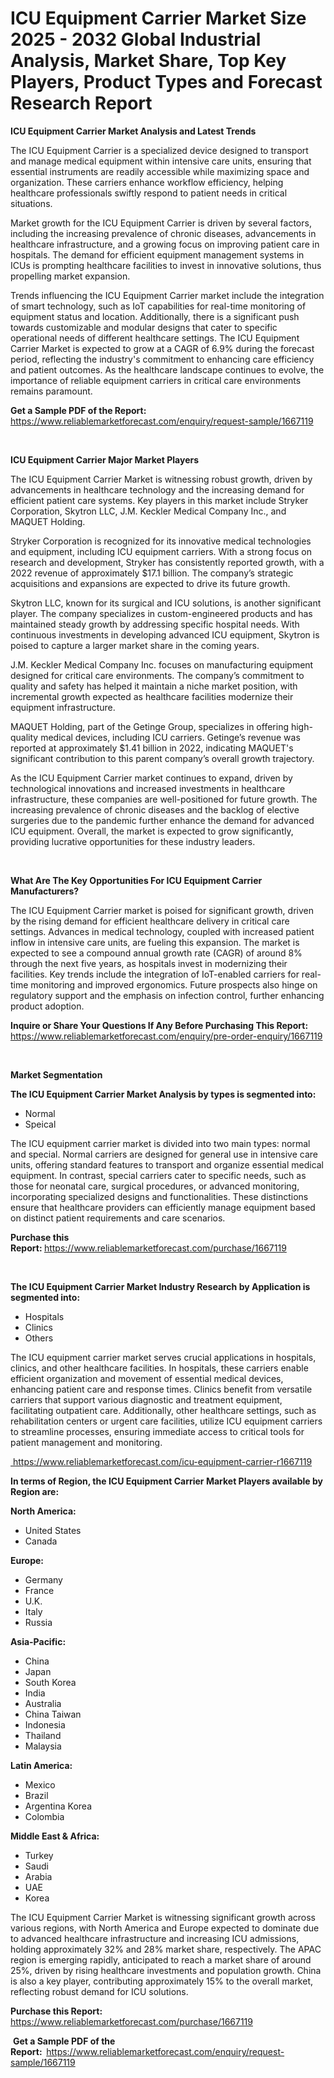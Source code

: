 <p><h1>ICU Equipment Carrier Market Size 2025 - 2032 Global Industrial Analysis, Market Share, Top Key Players, Product Types and Forecast Research Report</h1></p><p><strong>ICU Equipment Carrier Market Analysis and Latest Trends</strong></p>
<p><p>The ICU Equipment Carrier is a specialized device designed to transport and manage medical equipment within intensive care units, ensuring that essential instruments are readily accessible while maximizing space and organization. These carriers enhance workflow efficiency, helping healthcare professionals swiftly respond to patient needs in critical situations.</p><p>Market growth for the ICU Equipment Carrier is driven by several factors, including the increasing prevalence of chronic diseases, advancements in healthcare infrastructure, and a growing focus on improving patient care in hospitals. The demand for efficient equipment management systems in ICUs is prompting healthcare facilities to invest in innovative solutions, thus propelling market expansion.</p><p>Trends influencing the ICU Equipment Carrier market include the integration of smart technology, such as IoT capabilities for real-time monitoring of equipment status and location. Additionally, there is a significant push towards customizable and modular designs that cater to specific operational needs of different healthcare settings. The ICU Equipment Carrier Market is expected to grow at a CAGR of 6.9% during the forecast period, reflecting the industry's commitment to enhancing care efficiency and patient outcomes. As the healthcare landscape continues to evolve, the importance of reliable equipment carriers in critical care environments remains paramount.</p></p>
<p><strong>Get a Sample PDF of the Report:&nbsp;</strong> <a href="https://www.reliablemarketforecast.com/enquiry/request-sample/1667119?utm_campaign=2943&utm_medium=2&utm_source=Github&utm_content=ia&utm_term=18042025&utm_id=icu-equipment-carrier">https://www.reliablemarketforecast.com/enquiry/request-sample/1667119</a></p>
<p>&nbsp;</p>
<p><strong>ICU Equipment Carrier Major Market Players</strong></p>
<p><p>The ICU Equipment Carrier Market is witnessing robust growth, driven by advancements in healthcare technology and the increasing demand for efficient patient care systems. Key players in this market include Stryker Corporation, Skytron LLC, J.M. Keckler Medical Company Inc., and MAQUET Holding.</p><p>Stryker Corporation is recognized for its innovative medical technologies and equipment, including ICU equipment carriers. With a strong focus on research and development, Stryker has consistently reported growth, with a 2022 revenue of approximately $17.1 billion. The company’s strategic acquisitions and expansions are expected to drive its future growth.</p><p>Skytron LLC, known for its surgical and ICU solutions, is another significant player. The company specializes in custom-engineered products and has maintained steady growth by addressing specific hospital needs. With continuous investments in developing advanced ICU equipment, Skytron is poised to capture a larger market share in the coming years.</p><p>J.M. Keckler Medical Company Inc. focuses on manufacturing equipment designed for critical care environments. The company’s commitment to quality and safety has helped it maintain a niche market position, with incremental growth expected as healthcare facilities modernize their equipment infrastructure.</p><p>MAQUET Holding, part of the Getinge Group, specializes in offering high-quality medical devices, including ICU carriers. Getinge’s revenue was reported at approximately $1.41 billion in 2022, indicating MAQUET's significant contribution to this parent company’s overall growth trajectory.</p><p>As the ICU Equipment Carrier market continues to expand, driven by technological innovations and increased investments in healthcare infrastructure, these companies are well-positioned for future growth. The increasing prevalence of chronic diseases and the backlog of elective surgeries due to the pandemic further enhance the demand for advanced ICU equipment. Overall, the market is expected to grow significantly, providing lucrative opportunities for these industry leaders.</p></p>
<p>&nbsp;</p>
<p><strong>What Are The Key Opportunities For ICU Equipment Carrier Manufacturers?</strong></p>
<p><p>The ICU Equipment Carrier market is poised for significant growth, driven by the rising demand for efficient healthcare delivery in critical care settings. Advances in medical technology, coupled with increased patient inflow in intensive care units, are fueling this expansion. The market is expected to see a compound annual growth rate (CAGR) of around 8% through the next five years, as hospitals invest in modernizing their facilities. Key trends include the integration of IoT-enabled carriers for real-time monitoring and improved ergonomics. Future prospects also hinge on regulatory support and the emphasis on infection control, further enhancing product adoption.</p></p>
<p><strong>Inquire or Share Your Questions If Any Before Purchasing This Report:</strong> <a href="https://www.reliablemarketforecast.com/enquiry/pre-order-enquiry/1667119?utm_campaign=2943&utm_medium=2&utm_source=Github&utm_content=ia&utm_term=18042025&utm_id=icu-equipment-carrier">https://www.reliablemarketforecast.com/enquiry/pre-order-enquiry/1667119</a></p>
<p>&nbsp;</p>
<p><strong>Market Segmentation</strong></p>
<p><strong>The ICU Equipment Carrier Market Analysis by types is segmented into:</strong></p>
<p><ul><li>Normal</li><li>Speical</li></ul></p>
<p><p>The ICU equipment carrier market is divided into two main types: normal and special. Normal carriers are designed for general use in intensive care units, offering standard features to transport and organize essential medical equipment. In contrast, special carriers cater to specific needs, such as those for neonatal care, surgical procedures, or advanced monitoring, incorporating specialized designs and functionalities. These distinctions ensure that healthcare providers can efficiently manage equipment based on distinct patient requirements and care scenarios.</p></p>
<p><strong>Purchase this Report:&nbsp;</strong><a href="https://www.reliablemarketforecast.com/purchase/1667119?utm_campaign=2943&utm_medium=2&utm_source=Github&utm_content=ia&utm_term=18042025&utm_id=icu-equipment-carrier">https://www.reliablemarketforecast.com/purchase/1667119</a></p>
<p>&nbsp;</p>
<p><strong>The ICU Equipment Carrier Market Industry Research by Application is segmented into:</strong></p>
<p><ul><li>Hospitals</li><li>Clinics</li><li>Others</li></ul></p>
<p><p>The ICU equipment carrier market serves crucial applications in hospitals, clinics, and other healthcare facilities. In hospitals, these carriers enable efficient organization and movement of essential medical devices, enhancing patient care and response times. Clinics benefit from versatile carriers that support various diagnostic and treatment equipment, facilitating outpatient care. Additionally, other healthcare settings, such as rehabilitation centers or urgent care facilities, utilize ICU equipment carriers to streamline processes, ensuring immediate access to critical tools for patient management and monitoring.</p></p>
<p><a href="https://www.reliablemarketforecast.com/icu-equipment-carrier-r1667119?utm_campaign=2943&utm_medium=2&utm_source=Github&utm_content=ia&utm_term=18042025&utm_id=icu-equipment-carrier">&nbsp;https://www.reliablemarketforecast.com/icu-equipment-carrier-r1667119</a></p>
<p><strong>In terms of Region, the ICU Equipment Carrier Market Players available by Region are:</strong></p>
<p>
    <p> <strong> North America: </strong>
        <ul>
            <li>United States</li>
            <li>Canada</li>
        </ul>
        </p> 
    <p> <strong> Europe: </strong>
        <ul>
            <li>Germany</li>
            <li>France</li>
            <li>U.K.</li>
            <li>Italy</li>
            <li>Russia</li>
        </ul>
        </p> 
    <p> <strong> Asia-Pacific: </strong>
        <ul>
            <li>China</li>
            <li>Japan</li>
            <li>South Korea</li>
            <li>India</li>
            <li>Australia</li>
            <li>China Taiwan</li>
            <li>Indonesia</li>
            <li>Thailand</li>
            <li>Malaysia</li>
        </ul>
        </p> 
    <p> <strong> Latin America: </strong>
        <ul>
            <li>Mexico</li>
            <li>Brazil</li>
            <li>Argentina Korea</li>
            <li>Colombia</li>
        </ul>
        </p> 
    <p> <strong> Middle East & Africa: </strong>
        <ul>
            <li>Turkey</li>
            <li>Saudi</li>
            <li>Arabia</li>
            <li>UAE</li>
            <li>Korea</li>
        </ul>
    </p>
    </p>
<p><p>The ICU Equipment Carrier Market is witnessing significant growth across various regions, with North America and Europe expected to dominate due to advanced healthcare infrastructure and increasing ICU admissions, holding approximately 32% and 28% market share, respectively. The APAC region is emerging rapidly, anticipated to reach a market share of around 25%, driven by rising healthcare investments and population growth. China is also a key player, contributing approximately 15% to the overall market, reflecting robust demand for ICU solutions.</p></p>
<p><strong>Purchase this Report: </strong><a href="https://www.reliablemarketforecast.com/purchase/1667119?utm_campaign=2943&utm_medium=2&utm_source=Github&utm_content=ia&utm_term=18042025&utm_id=icu-equipment-carrier">https://www.reliablemarketforecast.com/purchase/1667119</a></p>
<p>&nbsp;<strong>Get a Sample PDF of the Report:&nbsp;&nbsp;</strong><a href="https://www.reliablemarketforecast.com/enquiry/request-sample/1667119?utm_campaign=2943&utm_medium=2&utm_source=Github&utm_content=ia&utm_term=18042025&utm_id=icu-equipment-carrier">https://www.reliablemarketforecast.com/enquiry/request-sample/1667119</a></p>
<p><strong></strong></p>
<p><p></p><p></p><p></p></p>